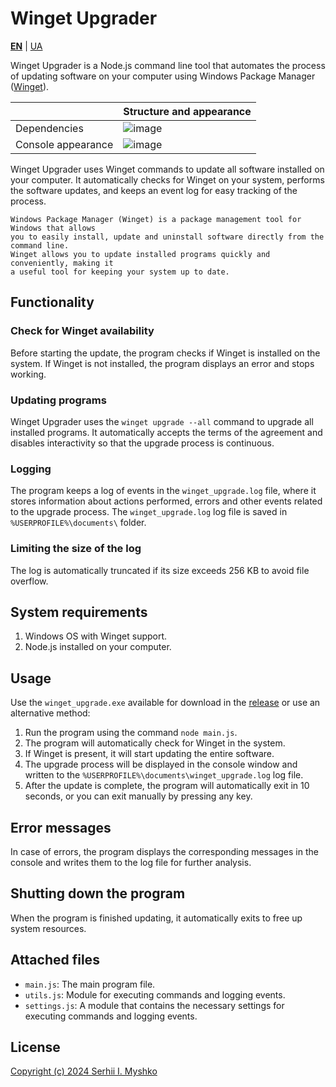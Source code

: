 # Winget Upgrader

**[EN](https://github.com/sergeiown/Winget_Upgrade/blob/main/readme.md)** | [UA](https://github.com/sergeiown/Winget_Upgrade/blob/main/readme_ua.md)

Winget Upgrader is a Node.js command line tool that automates the process of updating software on your computer using Windows Package Manager ([Winget](https://learn.microsoft.com/en-us/windows/package-manager/winget/)).

|  | Structure and appearance |
| --- | --- |
| Dependencies | ![image](https://github.com/sergeiown/Winget_Upgrade/assets/112722061/978c9947-0c51-4930-b8f3-0599bab2ef03) |
| Console appearance | ![image](https://github.com/sergeiown/Winget_Upgrade/assets/112722061/3620b5fe-daf2-4a8d-8fc9-2fcaf673c25b) |

Winget Upgrader uses Winget commands to update all software installed on your computer. It automatically checks for Winget on your system, performs the software updates, and keeps an event log for easy tracking of the process.

```
Windows Package Manager (Winget) is a package management tool for Windows that allows
you to easily install, update and uninstall software directly from the command line.
Winget allows you to update installed programs quickly and conveniently, making it
a useful tool for keeping your system up to date.
```

## Functionality

### Check for Winget availability
Before starting the update, the program checks if Winget is installed on the system. If Winget is not installed, the program displays an error and stops working.

### Updating programs
Winget Upgrader uses the `winget upgrade --all` command to upgrade all installed programs. It automatically accepts the terms of the agreement and disables interactivity so that the upgrade process is continuous.

### Logging
The program keeps a log of events in the `winget_upgrade.log` file, where it stores information about actions performed, errors and other events related to the upgrade process.
The `winget_upgrade.log` log file is saved in `%USERPROFILE%\documents\` folder.

### Limiting the size of the log
The log is automatically truncated if its size exceeds 256 KB to avoid file overflow.

## System requirements

1. Windows OS with Winget support.
2. Node.js installed on your computer.

## Usage

Use the `winget_upgrade.exe` available for download in the [release](https://github.com/sergeiown/Winget_Upgrade/releases) or use an alternative method:

1. Run the program using the command `node main.js`.
2. The program will automatically check for Winget in the system.
3. If Winget is present, it will start updating the entire software.
4. The upgrade process will be displayed in the console window and written to the `%USERPROFILE%\documents\winget_upgrade.log` log file.
5. After the update is complete, the program will automatically exit in 10 seconds, or you can exit manually by pressing any key.

## Error messages

In case of errors, the program displays the corresponding messages in the console and writes them to the log file for further analysis.

## Shutting down the program

When the program is finished updating, it automatically exits to free up system resources.

## Attached files

- `main.js`: The main program file.
- `utils.js`: Module for executing commands and logging events.
- `settings.js`: A module that contains the necessary settings for executing commands and logging events.

## License

[Copyright (c) 2024 Serhii I. Myshko](https://github.com/sergeiown/Winget_Upgrade/blob/main/LICENSE)
